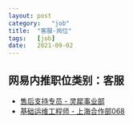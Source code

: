 ```yaml
---
layout:	post
category:	"job"
title:	"客服-岗位"
tags:	[job]
date:	2021-09-02
---
```

## 网易内推职位类别：客服
- [售后支持专员 - 灵犀事业部](http://mobile.bole.netease.com/bole/boleDetail?id=21815&employeeId=346f03c3cda5f04c&key=all)
- [基础运维工程师 - 上海合作部068](http://mobile.bole.netease.com/bole/boleDetail?id=20420&employeeId=346f03c3cda5f04c&key=all)
